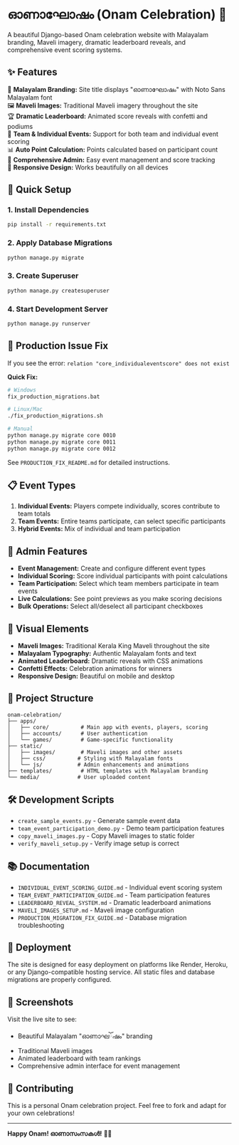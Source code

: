 # ഓണാഘോഷം (Onam Celebration) 🌟

A beautiful Django-based Onam celebration website with Malayalam branding, Maveli imagery, dramatic leaderboard reveals, and comprehensive event scoring systems.

## ✨ Features

🎨 **Malayalam Branding:** Site title displays "ഓണാഘോഷം" with Noto Sans Malayalam font  
🖼️ **Maveli Images:** Traditional Maveli imagery throughout the site  
🏆 **Dramatic Leaderboard:** Animated score reveals with confetti and podiums  
👥 **Team & Individual Events:** Support for both team and individual event scoring  
📊 **Auto Point Calculation:** Points calculated based on participant count  
🎯 **Comprehensive Admin:** Easy event management and score tracking  
📱 **Responsive Design:** Works beautifully on all devices  

## 🚀 Quick Setup

### 1. Install Dependencies
```bash
pip install -r requirements.txt
```

### 2. Apply Database Migrations
```bash
python manage.py migrate
```

### 3. Create Superuser
```bash
python manage.py createsuperuser
```

### 4. Start Development Server
```bash
python manage.py runserver
```

## 🚨 Production Issue Fix

If you see the error: `relation "core_individualeventscore" does not exist`

**Quick Fix:**
```bash
# Windows
fix_production_migrations.bat

# Linux/Mac  
./fix_production_migrations.sh

# Manual
python manage.py migrate core 0010
python manage.py migrate core 0011
python manage.py migrate core 0012
```

See `PRODUCTION_FIX_README.md` for detailed instructions.

## 📋 Event Types

1. **Individual Events:** Players compete individually, scores contribute to team totals
2. **Team Events:** Entire teams participate, can select specific participants  
3. **Hybrid Events:** Mix of individual and team participation

## 🎯 Admin Features

- **Event Management:** Create and configure different event types
- **Individual Scoring:** Score individual participants with point calculations
- **Team Participation:** Select which team members participate in team events
- **Live Calculations:** See point previews as you make scoring decisions
- **Bulk Operations:** Select all/deselect all participant checkboxes

## 🌟 Visual Elements

- **Maveli Images:** Traditional Kerala King Maveli throughout the site
- **Malayalam Typography:** Authentic Malayalam fonts and text
- **Animated Leaderboard:** Dramatic reveals with CSS animations
- **Confetti Effects:** Celebration animations for winners
- **Responsive Design:** Beautiful on mobile and desktop

## 📁 Project Structure

```
onam-celebration/
├── apps/
│   ├── core/          # Main app with events, players, scoring
│   ├── accounts/      # User authentication  
│   └── games/         # Game-specific functionality
├── static/
│   ├── images/        # Maveli images and other assets
│   ├── css/          # Styling with Malayalam fonts
│   └── js/           # Admin enhancements and animations
├── templates/         # HTML templates with Malayalam branding
└── media/            # User uploaded content
```

## 🛠️ Development Scripts

- `create_sample_events.py` - Generate sample event data
- `team_event_participation_demo.py` - Demo team participation features  
- `copy_maveli_images.py` - Copy Maveli images to static folder
- `verify_maveli_setup.py` - Verify image setup is correct

## 📚 Documentation

- `INDIVIDUAL_EVENT_SCORING_GUIDE.md` - Individual event scoring system
- `TEAM_EVENT_PARTICIPATION_GUIDE.md` - Team participation features
- `LEADERBOARD_REVEAL_SYSTEM.md` - Dramatic leaderboard animations
- `MAVELI_IMAGES_SETUP.md` - Maveli image configuration
- `PRODUCTION_MIGRATION_FIX_GUIDE.md` - Database migration troubleshooting

## 🎊 Deployment

The site is designed for easy deployment on platforms like Render, Heroku, or any Django-compatible hosting service. All static files and database migrations are properly configured.

## 📸 Screenshots

Visit the live site to see:
- Beautiful Malayalam "ഓണാഘོഷം" branding
- Traditional Maveli images
- Animated leaderboard with team rankings
- Comprehensive admin interface for event management

## 🤝 Contributing

This is a personal Onam celebration project. Feel free to fork and adapt for your own celebrations!

---

**Happy Onam! ഓണാസംസകൾ!** 🌸✨
